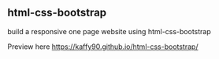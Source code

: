 ## html-css-bootstrap

build a responsive one page website using html-css-bootstrap

Preview here https://kaffy90.github.io/html-css-bootstrap/
